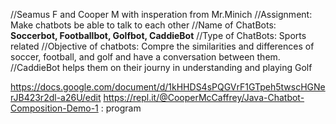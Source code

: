 //Seamus F and Cooper M with insperation from Mr.Minich 
//Assignment: Make chatbots be able to talk to each other 
//Name of ChatBots: **Soccerbot, Footballbot, Golfbot, CaddieBot**
//Type of ChatBots: Sports related 
//Objective of chatbots: Compre the similarities and differences of soccer, football, and golf and have a conversation between them. 
//CaddieBot helps them on their journy in understanding and playing Golf

https://docs.google.com/document/d/1kHHDS4sPQGVrF1GTpeh5twscHGNerJB423r2dl-a26U/edit
https://repl.it/@CooperMcCaffrey/Java-Chatbot-Composition-Demo-1 : program
